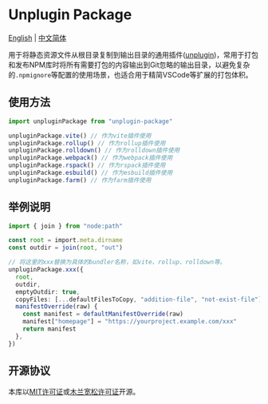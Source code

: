 # Unplugin Package

[English](./README.md) |
[中文简体](./README.zh.md)

用于将静态资源文件从根目录复制到输出目录的通用插件([unplugin](https://unplugin.unjs.io/))，常用于打包和发布NPM库时将所有需要打包的内容输出到Git忽略的输出目录，以避免复杂的`.npmignore`等配置的使用场景，也适合用于精简VSCode等扩展的打包体积。

## 使用方法

```ts
import unpluginPackage from "unplugin-package"

unpluginPackage.vite() // 作为vite插件使用
unpluginPackage.rollup() // 作为rollup插件使用
unpluginPackage.rolldown() // 作为rolldown插件使用
unpluginPackage.webpack() // 作为webpack插件使用
unpluginPackage.rspack() // 作为rspack插件使用
unpluginPackage.esbuild() // 作为esbuild插件使用
unpluginPackage.farm() // 作为farm插件使用
```

## 举例说明

```ts
import { join } from "node:path"

const root = import.meta.dirname
const outdir = join(root, "out")

// 将这里的xxx替换为具体的bundler名称，如vite、rollup、rolldown等。
unpluginPackage.xxx({
  root,
  outdir,
  emptyOutdir: true,
  copyFiles: [...defaultFilesToCopy, "addition-file", "not-exist-file"],
  manifestOverride(raw) {
    const manifest = defaultManifestOverride(raw)
    manifest["homepage"] = "https://yourproject.example.com/xxx"
    return manifest
  },
})
```

## 开源协议

本库以[MIT许可证](./LICENSE)或[木兰宽松许可证](./LICENSE-mulan)开源。
